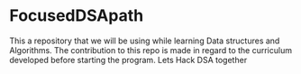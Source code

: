 # FocusedDSApath
This a repository that we will be using while learning Data structures and Algorithms. The contribution to this repo is made in regard to the curriculum developed before starting the program. Lets Hack DSA together
